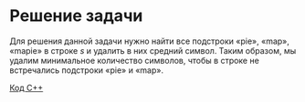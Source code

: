 <h1> Решение задачи </h1>

Для решения данной задачи нужно найти все подстроки «pie», «map», «mapie» в строке $s$ и удалить в них средний символ. Таким образом, мы удалим минимальное количество символов, чтобы в строке не встречались подстроки «pie» и «map».

[Код С++](Solution_D.cpp)